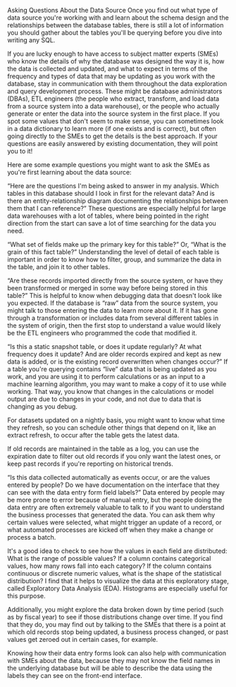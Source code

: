 Asking Questions About the Data Source
Once you find out what type of data source you're working with and learn about the schema design and the relationships between the database tables, there is still a lot of information you should gather about the tables you'll be querying before you dive into writing any SQL.

If you are lucky enough to have access to subject matter experts (SMEs) who know the details of why the database was designed the way it is, how the data is collected and updated, and what to expect in terms of the frequency and types of data that may be updating as you work with the database, stay in communication with them throughout the data exploration and query development process. These might be database administrators (DBAs), ETL engineers (the people who extract, transform, and load data from a source system into a data warehouse), or the people who actually generate or enter the data into the source system in the first place. If you spot some values that don't seem to make sense, you can sometimes look in a data dictionary to learn more (if one exists and is correct), but often going directly to the SMEs to get the details is the best approach. If your questions are easily answered by existing documentation, they will point you to it!

Here are some example questions you might want to ask the SMEs as you're first learning about the data source:

“Here are the questions I'm being asked to answer in my analysis. Which tables in this database should I look in first for the relevant data? And is there an entity-relationship diagram documenting the relationships between them that I can reference?”
These questions are especially helpful for large data warehouses with a lot of tables, where being pointed in the right direction from the start can save a lot of time searching for the data you need.

“What set of fields make up the primary key for this table?” Or, “What is the grain of this fact table?”
Understanding the level of detail of each table is important in order to know how to filter, group, and summarize the data in the table, and join it to other tables.

“Are these records imported directly from the source system, or have they been transformed or merged in some way before being stored in this table?”
This is helpful to know when debugging data that doesn't look like you expected. If the database is “raw” data from the source system, you might talk to those entering the data to learn more about it. If it has gone through a transformation or includes data from several different tables in the system of origin, then the first stop to understand a value would likely be the ETL engineers who programmed the code that modified it.

“Is this a static snapshot table, or does it update regularly? At what frequency does it update? And are older records expired and kept as new data is added, or is the existing record overwritten when changes occur?”
If a table you're querying contains “live” data that is being updated as you work, and you are using it to perform calculations or as an input to a machine learning algorithm, you may want to make a copy of it to use while working. That way, you know that changes in the calculations or model output are due to changes in your code, and not due to data that is changing as you debug.

For datasets updated on a nightly basis, you might want to know what time they refresh, so you can schedule other things that depend on it, like an extract refresh, to occur after the table gets the latest data.

If old records are maintained in the table as a log, you can use the expiration date to filter out old records if you only want the latest ones, or keep past records if you're reporting on historical trends.

“Is this data collected automatically as events occur, or are the values entered by people? Do we have documentation on the interface that they can see with the data entry form field labels?”
Data entered by people may be more prone to error because of manual entry, but the people doing the data entry are often extremely valuable to talk to if you want to understand the business processes that generated the data. You can ask them why certain values were selected, what might trigger an update of a record, or what automated processes are kicked off when they make a change or process a batch.

It's a good idea to check to see how the values in each field are distributed: What is the range of possible values? If a column contains categorical values, how many rows fall into each category? If the column contains continuous or discrete numeric values, what is the shape of the statistical distribution? I find that it helps to visualize the data at this exploratory stage, called Exploratory Data Analysis (EDA). Histograms are especially useful for this purpose.

Additionally, you might explore the data broken down by time period (such as by fiscal year) to see if those distributions change over time. If you find that they do, you may find out by talking to the SMEs that there is a point at which old records stop being updated, a business process changed, or past values get zeroed out in certain cases, for example.

Knowing how their data entry forms look can also help with communication with SMEs about the data, because they may not know the field names in the underlying database but will be able to describe the data using the labels they can see on the front-end interface.
